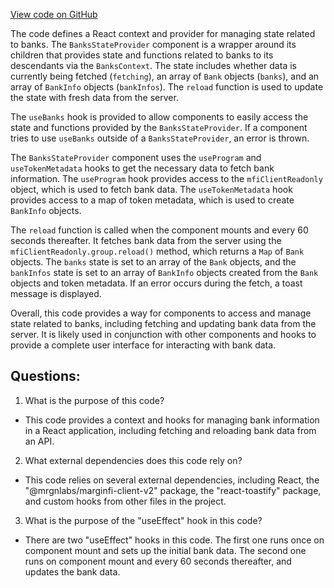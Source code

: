 [View code on GitHub](https://github.com/mrgnlabs/mrgn-ts/apps/marginfi-v2-ui/src/context/Banks.tsx)

The code defines a React context and provider for managing state related to banks. The `BanksStateProvider` component is a wrapper around its children that provides state and functions related to banks to its descendants via the `BanksContext`. The state includes whether data is currently being fetched (`fetching`), an array of `Bank` objects (`banks`), and an array of `BankInfo` objects (`bankInfos`). The `reload` function is used to update the state with fresh data from the server.

The `useBanks` hook is provided to allow components to easily access the state and functions provided by the `BanksStateProvider`. If a component tries to use `useBanks` outside of a `BanksStateProvider`, an error is thrown.

The `BanksStateProvider` component uses the `useProgram` and `useTokenMetadata` hooks to get the necessary data to fetch bank information. The `useProgram` hook provides access to the `mfiClientReadonly` object, which is used to fetch bank data. The `useTokenMetadata` hook provides access to a map of token metadata, which is used to create `BankInfo` objects.

The `reload` function is called when the component mounts and every 60 seconds thereafter. It fetches bank data from the server using the `mfiClientReadonly.group.reload()` method, which returns a `Map` of `Bank` objects. The `banks` state is set to an array of the `Bank` objects, and the `bankInfos` state is set to an array of `BankInfo` objects created from the `Bank` objects and token metadata. If an error occurs during the fetch, a toast message is displayed.

Overall, this code provides a way for components to access and manage state related to banks, including fetching and updating bank data from the server. It is likely used in conjunction with other components and hooks to provide a complete user interface for interacting with bank data.

## Questions:

1.  What is the purpose of this code?

- This code provides a context and hooks for managing bank information in a React application, including fetching and reloading bank data from an API.

2. What external dependencies does this code rely on?

- This code relies on several external dependencies, including React, the "@mrgnlabs/marginfi-client-v2" package, the "react-toastify" package, and custom hooks from other files in the project.

3. What is the purpose of the "useEffect" hook in this code?

- There are two "useEffect" hooks in this code. The first one runs once on component mount and sets up the initial bank data. The second one runs on component mount and every 60 seconds thereafter, and updates the bank data.
